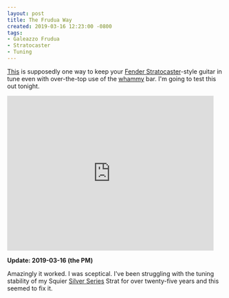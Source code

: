 ```yaml
---
layout: post
title: The Frudua Way
created: 2019-03-16 12:23:00 -0800
tags:
- Galeazzo Frudua
- Stratocaster
- Tuning
---
```

[This][frudua-way] is supposedly one way to keep your [Fender Stratocaster][strat]-style guitar in tune even with over-the-top use of the [whammy][whammy] bar. I'm going to test this out tonight.

<iframe width="480" height="360" src="https://www.youtube.com/embed/O0Oyc6slYRc" frameborder="0" allow="accelerometer; autoplay; encrypted-media; gyroscope; picture-in-picture" allowfullscreen></iframe>

**Update: 2019-03-16 (the PM)**

Amazingly it worked. I was sceptical. I've been struggling with the tuning stability of my Squier [Silver Series][silver-series] Strat for over twenty-five years and this seemed to fix it.

[frudua-way]: https://www.youtube.com/watch?v=O0Oyc6slYRc
[silver-series]: https://planetbotch.blogspot.com/2012/08/original-1992-squier-silver-series-stratocaster.html
[strat]: https://www.fender.com/products/electric-guitars/stratocaster
[whammy]: https://en.wikipedia.org/wiki/Vibrato_systems_for_guitar
